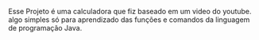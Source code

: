 Esse Projeto é uma calculadora que fiz baseado em um video do youtube. algo simples só para aprendizado das funções e comandos da linguagem de programação Java.
